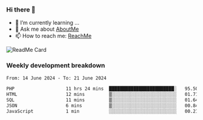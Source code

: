 ### Hi there 👋

- 🌱 I’m currently learning ...
- 💬 Ask me about [AboutMe](https://www.itzcy.com/about)
- 📫 How to reach me: [ReachMe](https://www.itzcy.com/about)

![ReadMe Card](https://github-readme-stats-ten-gilt.vercel.app/api?username=SuperChenYun&show_icons=true&title_color=fff&icon_color=79ff97&text_color=9f9f9f&bg_color=151515&hide_border=true)

### Weekly development breakdown
<!--START_SECTION:waka-->

```txt
From: 14 June 2024 - To: 21 June 2024

PHP                   11 hrs 24 mins  ████████████████████████░   95.50 %
HTML                  12 mins         ▒░░░░░░░░░░░░░░░░░░░░░░░░   01.71 %
SQL                   11 mins         ▒░░░░░░░░░░░░░░░░░░░░░░░░   01.64 %
JSON                  6 mins          ▒░░░░░░░░░░░░░░░░░░░░░░░░   00.84 %
JavaScript            1 min           ░░░░░░░░░░░░░░░░░░░░░░░░░   00.21 %
```

<!--END_SECTION:waka-->
